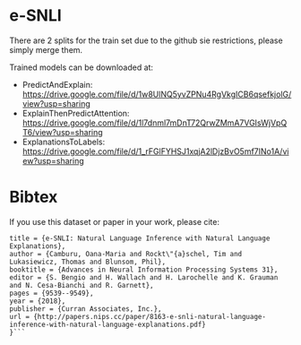 # e-SNLI
There are 2 splits for the train set due to the github sie restrictions, please simply merge them.

Trained models can be downloaded at:
* PredictAndExplain: https://drive.google.com/file/d/1w8UlNQ5yvZPNu4RgVkgICB6qsefkjolG/view?usp=sharing
* ExplainThenPredictAttention: https://drive.google.com/file/d/1l7dnml7mDnT72QrwZMmA7VGIsWjVpQT6/view?usp=sharing
* ExplanationsToLabels: https://drive.google.com/file/d/1_rFGlFYHSJ1xqjA2lDjzBvO5mf7INo1A/view?usp=sharing

# Bibtex
If you use this dataset or paper in your work, please cite:
```@incollection{NIPS2018_8163,
title = {e-SNLI: Natural Language Inference with Natural Language Explanations},
author = {Camburu, Oana-Maria and Rockt\"{a}schel, Tim and Lukasiewicz, Thomas and Blunsom, Phil},
booktitle = {Advances in Neural Information Processing Systems 31},
editor = {S. Bengio and H. Wallach and H. Larochelle and K. Grauman and N. Cesa-Bianchi and R. Garnett},
pages = {9539--9549},
year = {2018},
publisher = {Curran Associates, Inc.},
url = {http://papers.nips.cc/paper/8163-e-snli-natural-language-inference-with-natural-language-explanations.pdf}
}```
